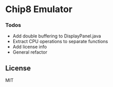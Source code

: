 # Chip8 Emulator

### Todos

 - Add double buffering to DisplayPanel.java
 - Extract CPU operations to separate functions
 - Add license info
 - General refactor


License
-------


MIT